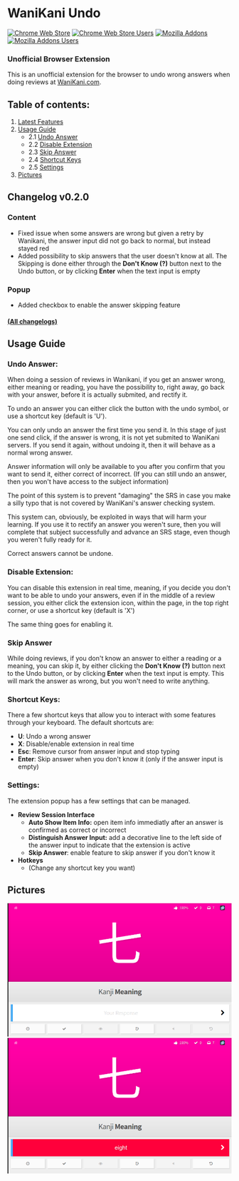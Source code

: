 # WaniKani Undo

[![Chrome Web Store](https://img.shields.io/chrome-web-store/v/ohlcafdanoiigfilobpcmpjpnnaaokif.svg?style=flat-square&color=orange)](https://chrome.google.com/webstore/detail/wanikani-undo/ohlcafdanoiigfilobpcmpjpnnaaokif)
[![Chrome Web Store Users](https://img.shields.io/chrome-web-store/users/ohlcafdanoiigfilobpcmpjpnnaaokif.svg?style=flat-square&color=orange)](https://chrome.google.com/webstore/detail/wanikani-undo/ohlcafdanoiigfilobpcmpjpnnaaokif)
[![Mozilla Addons](https://img.shields.io/amo/v/wanikani-undo.svg?style=flat-square&color=blue)](https://addons.mozilla.org/en-US/firefox/addon/wanikani-undo/)
[![Mozilla Addons Users](https://img.shields.io/amo/users/wanikani-undo.svg?style=flat-square&color=blue)](https://addons.mozilla.org/en-US/firefox/addon/wanikani-undo/)

### Unofficial Browser Extension

This is an unofficial extension for the browser to undo wrong answers when doing reviews at [WaniKani.com](https://www.wanikani.com/).

## Table of contents:
1. [Latest Features](#changelog-v020)
2. [Usage Guide](#usage-guide)
	* 2.1 [Undo Answer](#undo-answer)
	* 2.2 [Disable Extension](#disable-extension)
	* 2.3 [Skip Answer](#skip-answer)
	* 2.4 [Shortcut Keys](#shortcut-keys)
	* 2.5 [Settings](#settings)
3. [Pictures](#pictures)

## Changelog v0.2.0

### Content
- Fixed issue when some answers are wrong but given a retry by Wanikani, the answer input did not go back to normal, but instead stayed red
- Added possibility to skip answers that the user doesn't know at all. The Skipping is done either through the **Don't Know (?)** button next to the Undo button, or by clicking **Enter** when the text input is empty

### Popup
- Added checkbox to enable the answer skipping feature

#### [(All changelogs)](CHANGELOG.md)

## Usage Guide
### Undo Answer:
When doing a session of reviews in Wanikani, if you get an answer wrong, either meaning or reading, you have the possibility to, right away, go back with your answer, before it is actually submited, and rectify it.

To undo an answer you can either click the button with the undo symbol, or use a shortcut key (default is 'U').

You can only undo an answer the first time you send it. In this stage of just one send click, if the answer is wrong, it is not yet submited to WaniKani servers. If you send it again, without undoing it, then it will behave as a normal wrong answer.

Answer information will only be available to you after you confirm that you want to send it, either correct of incorrect. (If you can still undo an answer, then you won't have access to the subject information)

The point of this system is to prevent "damaging" the SRS in case you make a silly typo that is not covered by WaniKani's answer checking system.

This system can, obviously, be exploited in ways that will harm your learning. If you use it to rectify an answer you weren't sure, then you will complete that subject successfully and advance an SRS stage, even though you weren't fully ready for it.

Correct answers cannot be undone.

### Disable Extension:
You can disable this extension in real time, meaning, if you decide you don't want to be able to undo your answers, even if in the middle of a review session, you either click the extension icon, within the page, in the top right corner, or use a shortcut key (default is 'X')

The same thing goes for enabling it.

### Skip Answer
While doing reviews, if you don't know an answer to either a reading or a meaning, you can skip it, by either clicking the **Don't Know (?)** button next to the Undo button, or by clicking **Enter** when the text input is empty. This will mark the answer as wrong, but you won't need to write anything.

### Shortcut Keys:
There a few shortcut keys that allow you to interact with some features through your keyboard. The default shortcuts are:
- **U**: Undo a wrong answer   
- **X**: Disable/enable extension in real time
- **Esc**: Remove cursor from answer input and stop typing
- **Enter**: Skip answer when you don't know it (only if the answer input is empty)

### Settings:
The extension popup has a few settings that can be managed.
- **Review Session Interface**
	- **Auto Show Item Info:** open item info immediatly after an answer is confirmed as correct or incorrect
	- **Distinguish Answer Input:** add a decorative line to the left side of the answer input to indicate that the extension is active
	- **Skip Answer**: enable feature to skip answer if you don't know it
- **Hotkeys**
	- (Change any shortcut key you want)

## Pictures
![pic1](images/picture1.jpg)
![pic2](images/picture2.jpg)